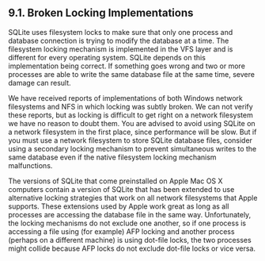 ## 9\.1\.  Broken Locking Implementations


SQLite uses filesystem locks to make sure that only one
process and database connection is trying to modify the database
at a time. The filesystem locking mechanism is implemented
in the VFS layer and is different for every operating system.
SQLite depends on this implementation being correct. If something
goes wrong and two or more processes are able to write the same
database file at the same time, severe damage can result.


We have received reports of implementations of both
Windows network filesystems and NFS in which locking was
subtly broken. We can not verify these reports, but as
locking is difficult to get right on a network filesystem
we have no reason to doubt them. You are advised to
avoid using SQLite on a network filesystem in the first place,
since performance will be slow. But if you must use a
network filesystem to store SQLite database files, consider
using a secondary locking mechanism to prevent simultaneous
writes to the same database even if the native filesystem
locking mechanism malfunctions.


The versions of SQLite that come preinstalled on Apple
Mac OS X computers contain a version of SQLite that has been
extended to use alternative locking strategies that work on
all network filesystems that Apple supports. These extensions
used by Apple work great as long as all processes are accessing
the database file in the same way. Unfortunately, the locking
mechanisms do not exclude one another, so if one process is
accessing a file using (for example) AFP locking and another
process (perhaps on a different machine) is using dot\-file locks,
the two processes might collide because AFP locks do not exclude
dot\-file locks or vice versa.



